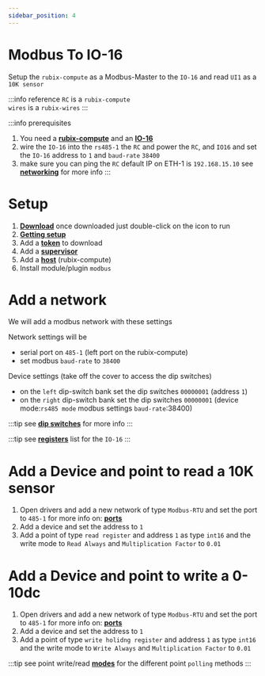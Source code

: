 ```yaml
---
sidebar_position: 4
---
```


# Modbus To IO-16
Setup the `rubix-compute` as a Modbus-Master to the `IO-16` and read `UI1` as a `10K sensor`

:::info reference
`RC` is a `rubix-compute` <br/>
`wires` is a `rubix-wires`
:::

:::info prerequisites
1. You need a **[rubix-compute](../hardware/controllers/supervisors/rubix-compute/overview.md)** and an **[IO-16](../hardware/controllers/io-controllers/IO-16/overview.md)**
2. wire the `IO-16` into the `rs485-1` the `RC`  and power the `RC`, and `IO16` and set the `IO-16` address to `1` and `baud-rate` `38400`
3. make sure you can ping the `RC` default IP on ETH-1 is `192.168.15.10` see **[networking](../hardware/controllers/supervisors/rubix-compute/networks.md)** for more info
:::


# Setup

1. **[Download](../rubix-ce/setup/download.md)** once downloaded just double-click on the icon to run 
2. **[Getting setup](../rubix-ce/setup/getting-started.md)** 
3. Add a **[token](../rubix-ce/setup/getting-started.md#add-token)** to download 
4. Add a **[supervisor](../rubix-ce/setup/supervisor.md)**  
5. Add a **[host](../rubix-ce/setup/host.md)** (rubix-compute)
6. Install module/plugin `modbus`


# Add a network
We will add a modbus network with these settings

Network settings will be
* serial port on `485-1` (left port on the rubix-compute)
* set modbus `baud-rate` to `38400`

Device settings (take off the cover to access the dip switches)
* on the `left` dip-switch bank set the dip switches `00000001` (address `1`)
* on the `right` dip-switch bank set the dip switches `00000001` (device mode:`rs485 mode` modbus settings `baud-rate`:38400)

:::tip
see **[dip switches](../hardware/controllers/io-controllers/IO-16/parameters.md#dip-switch-configuration)** for more info
:::

:::tip
see **[registers](../hardware/controllers/io-controllers/IO-16/registers.md#registers)** list for the `IO-16`
:::

# Add a Device and point to read a 10K sensor

1. Open drivers and add a new network of type `Modbus-RTU` and set the port to `485-1` for more info on: **[ports](../hardware/controllers/supervisors/rubix-compute/ports.md)**
2. Add a device and set the address to `1`
3. Add a point of type `read register` and address `1` as type `int16` and the write mode to `Read Always` and `Multiplication Factor` to `0.01`

# Add a Device and point to write a 0-10dc

1. Open drivers and add a new network of type `Modbus-RTU` and set the port to `485-1` for more info on: **[ports](../hardware/controllers/supervisors/rubix-compute/ports.md)**
2. Add a device and set the address to `1`
3. Add a point of type `write holidng register` and address `1` as type `int16` and the write mode to `Write Always` and `Multiplication Factor` to `0.01`

:::tip
see point write/read **[modes](../rubix-ce/drivers/overview.md#point-write-modes)** for the different point `polling` methods
:::